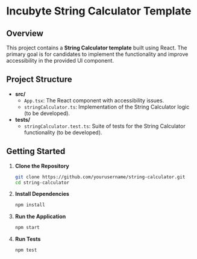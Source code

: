 # Incubyte String Calculator Template

## Overview

This project contains a **String Calculator template** built using React. The primary goal is for candidates to implement the functionality and improve accessibility in the provided UI component.

## Project Structure

- **src/**
  - `App.tsx`: The React component with accessibility issues.
  - `stringCalculator.ts`: Implementation of the String Calculator logic (to be developed).
- **tests/**
  - `stringCalculator.test.ts`: Suite of tests for the String Calculator functionality (to be developed).

## Getting Started

1. **Clone the Repository**

   ```bash
   git clone https://github.com/yourusername/string-calculator.git
   cd string-calculator
   ```

2. **Install Dependencies**

   ```bash
   npm install
   ```

3. **Run the Application**

   ```bash
   npm start
   ```

4. **Run Tests**

   ```bash
   npm test
   ```

